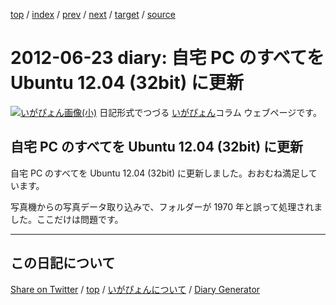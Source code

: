 [top](../index.html) 
 / [index](index.html) 
 / [prev](https://igapyon.github.io/diary/2012/ig120619.html) 
 / [next](https://igapyon.github.io/diary/2012/ig120627.html) 
 / [target](https://igapyon.github.io/diary/2012/ig120623.html) 
 / [source](https://github.com/igapyon/diary/blob/gh-pages/2012/ig120623.html.src.md) 

2012-06-23 diary: 自宅 PC のすべてを Ubuntu 12.04 (32bit) に更新
=====================================================================================================
[![いがぴょん画像(小)](https://igapyon.github.io/diary/images/iga200306s.jpg "いがぴょん")](https://igapyon.github.io/diary/memo/memoigapyon.html) 日記形式でつづる [いがぴょん](https://igapyon.github.io/diary/memo/memoigapyon.html)コラム ウェブページです。

## 自宅 PC のすべてを Ubuntu 12.04 (32bit) に更新

自宅 PC のすべてを Ubuntu 12.04 (32bit) に更新しました。おおむね満足しています。

写真機からの写真データ取り込みで、フォルダーが 1970 年と誤って処理されました。ここだけは問題です。

----------------------------------------------------------------------------------------------------

## この日記について

[Share on Twitter](https://twitter.com/intent/tweet?hashtags=igapyon%2Cdiary%2C%E3%81%84%E3%81%8C%E3%81%B4%E3%82%87%E3%82%93&text=%E8%87%AA%E5%AE%85+PC+%E3%81%AE%E3%81%99%E3%81%B9%E3%81%A6%E3%82%92+Ubuntu+12.04+%2832bit%29+%E3%81%AB%E6%9B%B4%E6%96%B0&url=https%3A%2F%2Figapyon.github.io%2Fdiary%2F2012%2Fig120623.html) / [top](../index.html) / [いがぴょんについて](https://igapyon.github.io/diary/memo/memoigapyon.html) / [Diary Generator](https://github.com/igapyon/igapyonv3)
